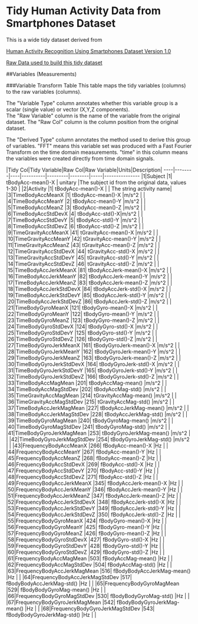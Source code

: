 # Tidy Human Activity Data from Smartphones Dataset
This is a wide tidy dataset derived from

[Human Activity Recognition Using Smartphones Dataset Version 1.0](http://archive.ics.uci.edu/ml/datasets/Human+Activity+Recognition+Using+Smartphones)

[Raw Data used to build this tidy dataset](https://d396qusza40orc.cloudfront.net/getdata%2Fprojectfiles%2FUCI%20HAR%20Dataset.zip)

##Variables (Measurements)

###Variable Transform Table
This table maps the tidy variables (columns) to the raw variables (columns).

The "Variable Type" column annotates whether this variable group is a scalar (single value) or vector (X,Y,Z components).  
The "Raw Variable" column is the name of the variable from the original dataset.  The "Raw Col" column is the column position 
from the original dataset.

The "Derived Type" column annotates the method used to derive this group of variables.  "FFT" means this variable set was produced with a Fast Fourier Transform on the time domain measurements.  "time" in this column means the variables were created directly from time domain signals.


|Tidy Col|Tidy Variable|Raw Col|Raw Variable|Units|Description|
----|--------|----|----------|---------|--------|-----|---------------
|1|Subject |1| tBodyAcc-mean()-X | unitary |The subject id from the original data, values 1-30 |
|2|Activity |1| tBodyAcc-mean()-X |  | The string activity name|
|3|TimeBodyAccMeanX |1| tBodyAcc-mean()-X |m/s^2 | |
|4|TimeBodyAccMeanY |2| tBodyAcc-mean()-Y |m/s^2 |  |
|5|TimeBodyAccMeanZ |3| tBodyAcc-mean()-Z |m/s^2 |  |
|6|TimeBodyAccStdDevX |4| tBodyAcc-std()-X|m/s^2 |  |
|7|TimeBodyAccStdDevY |5| tBodyAcc-std()-Y |m/s^2 |  |
|8|TimeBodyAccStdDevZ |6| tBodyAcc-std()-Z |m/s^2 |  |
|9|TimeGravityAccMeanX |41| tGravityAcc-mean()-X |m/s^2 |  |
|10|TimeGravityAccMeanY |42| tGravityAcc-mean()-Y |m/s^2 |  |
|11|TimeGravityAccMeanZ |43| tGravityAcc-mean()-Z |m/s^2 |  |
|12|TimeGravityAccStdDevX |44| tGravityAcc-std()-X |m/s^2 |  |
|13|TimeGravityAccStdDevY |45| tGravityAcc-std()-Y |m/s^2 |  |
|14|TimeGravityAccStdDevZ |46| tGravityAcc-std()-Z |m/s^2 |  |
|15|TimeBodyAccJerkMeanX |81| tBodyAccJerk-mean()-X |m/s^2 |  |
|16|TimeBodyAccJerkMeanY |82| tBodyAccJerk-mean()-Y |m/s^2 |  |
|17|TimeBodyAccJerkMeanZ |83| tBodyAccJerk-mean()-Z |m/s^2 |  |
|18|TimeBodyAccJerkStdDevX |84| tBodyAccJerk-std()-X |m/s^2 |  |
|19|TimeBodyAccJerkStdDevY |85| tBodyAccJerk-std()-Y |m/s^2 |  |
|20|TimeBodyAccJerkStdDevZ |86| tBodyAccJerk-std()-Z |m/s^2 |  |
|21|TimeBodyGyroMeanX |121| tBodyGyro-mean()-X |m/s^2 |  |
|22|TimeBodyGyroMeanY |122| tBodyGyro-mean()-Y |m/s^2 |  |
|23|TimeBodyGyroMeanZ |123| tBodyGyro-mean()-Z |m/s^2 |  |
|24|TimeBodyGyroStdDevX |124| tBodyGyro-std()-X |m/s^2 |  |
|25|TimeBodyGyroStdDevY |125| tBodyGyro-std()-Y |m/s^2 |  |
|26|TimeBodyGyroStdDevZ |126| tBodyGyro-std()-Z |m/s^2 |  |
|27|TimeBodyGyroJerkMeanX |161| tBodyGyroJerk-mean()-X |m/s^2 |  |
|28|TimeBodyGyroJerkMeanY |162| tBodyGyroJerk-mean()-Y |m/s^2 |  |
|29|TimeBodyGyroJerkMeanZ |163| tBodyGyroJerk-mean()-Z |m/s^2 |  |
|30|TimeBodyGyroJerkStdDevX |164| tBodyGyroJerk-std()-X |m/s^2 |  |
|31|TimeBodyGyroJerkStdDevY |165| tBodyGyroJerk-std()-Y |m/s^2 |  |
|32|TimeBodyGyroJerkStdDevZ |166| tBodyGyroJerk-std()-Z |m/s^2 |  |
|33|TimeBodyAccMagMean |201| tBodyAccMag-mean() |m/s^2 |  |
|34|TimeBodyAccMagStdDev |202| tBodyAccMag-std() |m/s^2 |  |
|35|TimeGravityAccMagMean |214| tGravityAccMag-mean() |m/s^2 |  |
|36|TimeGravityAccMagStdDev |215| tGravityAccMag-std() |m/s^2 |  |
|37|TimeBodyAccJerkMagMean |227| tBodyAccJerkMag-mean() |m/s^2 |  |
|38|TimeBodyAccJerkMagStdDev |228| tBodyAccJerkMag-std() |m/s^2 |  |
|39|TimeBodyGyroMagMean |240| tBodyGyroMag-mean() |m/s^2 |  |
|40|TimeBodyGyroMagStdDev |241| tBodyGyroMag-std() |m/s^2 |  |
|41|TimeBodyGyroJerkMagMean |253| tBodyGyroJerkMag-mean() |m/s^2 |  |
|42|TimeBodyGyroJerkMagStdDev |254| tBodyGyroJerkMag-std() |m/s^2 |  |
|43|FrequencyBodyAccMeanX |266| fBodyAcc-mean()-X |Hz |  |
|44|FrequencyBodyAccMeanY |267| fBodyAcc-mean()-Y |Hz |  |
|45|FrequencyBodyAccMeanZ |268| fBodyAcc-mean()-Z |Hz |  |
|46|FrequencyBodyAccStdDevX |269| fBodyAcc-std()-X |Hz |  |
|47|FrequencyBodyAccStdDevY |270| fBodyAcc-std()-Y |Hz |  |
|48|FrequencyBodyAccStdDevZ |271| fBodyAcc-std()-Z |Hz |  |
|49|FrequencyBodyAccJerkMeanX |345| fBodyAccJerk-mean()-X |Hz |  |
|50|FrequencyBodyAccJerkMeanY |346| fBodyAccJerk-mean()-Y |Hz |  |
|51|FrequencyBodyAccJerkMeanZ |347| fBodyAccJerk-mean()-Z |Hz |  |
|52|FrequencyBodyAccJerkStdDevX |348| fBodyAccJerk-std()-X |Hz |  |
|53|FrequencyBodyAccJerkStdDevY |349| fBodyAccJerk-std()-Y |Hz |  |
|54|FrequencyBodyAccJerkStdDevZ |350| fBodyAccJerk-std()-Z |Hz |  |
|55|FrequencyBodyGyroMeanX |424| fBodyGyro-mean()-X |Hz |  |
|56|FrequencyBodyGyroMeanY |425| fBodyGyro-mean()-Y |Hz |  |
|57|FrequencyBodyGyroMeanZ |426| fBodyGyro-mean()-Z |Hz |  |
|58|FrequencyBodyGyroStdDevX |427| fBodyGyro-std()-X |Hz |  |
|59|FrequencyBodyGyroStdDevY |428| fBodyGyro-std()-Y |Hz |  |
|60|FrequencyBodyGyroStdDevZ |429| fBodyGyro-std()-Z |Hz |  |
|61|FrequencyBodyAccMagMean |503| fBodyAccMag-mean() |Hz |  |
|62|FrequencyBodyAccMagStdDev |504| fBodyAccMag-std() |Hz |  |
|63|FrequencyBodyAccJerkMagMean |516| fBodyBodyAccJerkMag-mean() |Hz |  |
|64|FrequencyBodyAccJerkMagStdDev |517| fBodyBodyAccJerkMag-std() |Hz |  |
|65|FrequencyBodyGyroMagMean |529| fBodyBodyGyroMag-mean() |Hz |  |
|66|FrequencyBodyGyroMagStdDev |530| fBodyBodyGyroMag-std() |Hz |  |
|67|FrequencyBodyGyroJerkMagMean |542| fBodyBodyGyroJerkMag-mean() |Hz |  |
|68|FrequencyBodyGyroJerkMagStdDev |543| fBodyBodyGyroJerkMag-std() |Hz |  |
 
